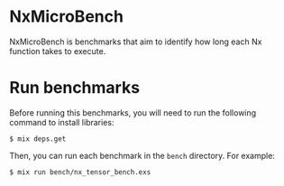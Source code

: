 # NxMicroBench

NxMicroBench is benchmarks that aim to identify how long each Nx function takes to execute.

# Run benchmarks

Before running this benchmarks, you will need to run the following command to install libraries:

```
$ mix deps.get
```

Then, you can run each benchmark in the `bench` directory. For example:

```
$ mix run bench/nx_tensor_bench.exs 
```
